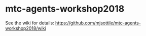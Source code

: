 # mtc-agents-workshop2018

See the wiki for details: https://github.com/mjsottile/mtc-agents-workshop2018/wiki

